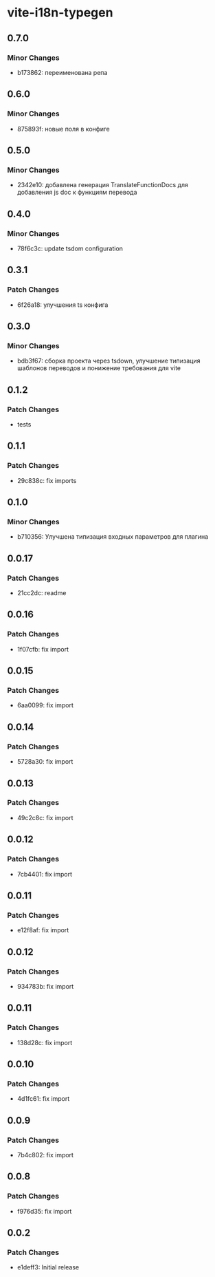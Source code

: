 # vite-i18n-typegen

## 0.7.0

### Minor Changes

- b173862: переименована репа

## 0.6.0

### Minor Changes

- 875893f: новые поля в конфиге

## 0.5.0

### Minor Changes

- 2342e10: добавлена генерация TranslateFunctionDocs для добавления js doc к функциям перевода

## 0.4.0

### Minor Changes

- 78f6c3c: update tsdom configuration

## 0.3.1

### Patch Changes

- 6f26a18: улучшения ts конфига

## 0.3.0

### Minor Changes

- bdb3f67: сборка проекта через tsdown, улучшение типизация шаблонов переводов и понижение требования для vite

## 0.1.2

### Patch Changes

- tests

## 0.1.1

### Patch Changes

- 29c838c: fix imports

## 0.1.0

### Minor Changes

- b710356: Улучшена типизация входных параметров для плагина

## 0.0.17

### Patch Changes

- 21cc2dc: readme

## 0.0.16

### Patch Changes

- 1f07cfb: fix import

## 0.0.15

### Patch Changes

- 6aa0099: fix import

## 0.0.14

### Patch Changes

- 5728a30: fix import

## 0.0.13

### Patch Changes

- 49c2c8c: fix import

## 0.0.12

### Patch Changes

- 7cb4401: fix import

## 0.0.11

### Patch Changes

- e12f8af: fix import

## 0.0.12

### Patch Changes

- 934783b: fix import

## 0.0.11

### Patch Changes

- 138d28c: fix import

## 0.0.10

### Patch Changes

- 4d1fc61: fix import

## 0.0.9

### Patch Changes

- 7b4c802: fix import

## 0.0.8

### Patch Changes

- f976d35: fix import

## 0.0.2

### Patch Changes

- e1deff3: Initial release
